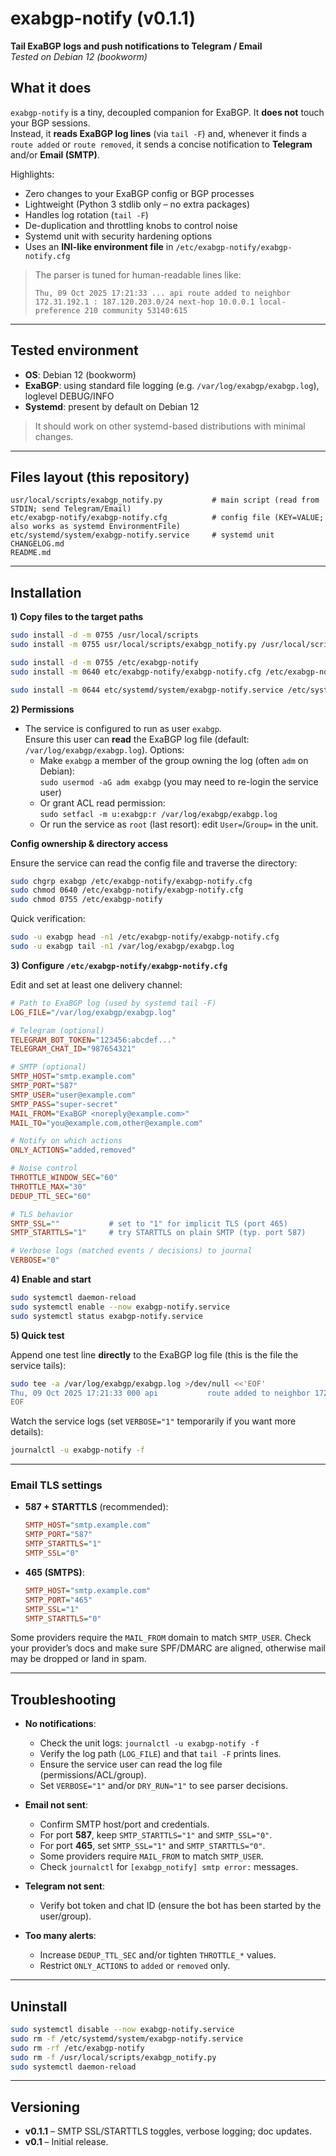 # exabgp-notify (v0.1.1)

**Tail ExaBGP logs and push notifications to Telegram / Email**  
*Tested on Debian 12 (bookworm)*

## What it does

`exabgp-notify` is a tiny, decoupled companion for ExaBGP. It **does not** touch your BGP sessions.  
Instead, it **reads ExaBGP log lines** (via `tail -F`) and, whenever it finds a
`route added` or `route removed`, it sends a concise notification to **Telegram** and/or **Email (SMTP)**.

Highlights:

- Zero changes to your ExaBGP config or BGP processes
- Lightweight (Python 3 stdlib only – no extra packages)
- Handles log rotation (`tail -F`)
- De-duplication and throttling knobs to control noise
- Systemd unit with security hardening options
- Uses an **INI-like environment file** in `/etc/exabgp-notify/exabgp-notify.cfg`

> The parser is tuned for human-readable lines like:
>
> `Thu, 09 Oct 2025 17:21:33 ... api route added to neighbor 172.31.192.1 : 187.120.203.0/24 next-hop 10.0.0.1 local-preference 210 community 53140:615`

---

## Tested environment

- **OS**: Debian 12 (bookworm)
- **ExaBGP**: using standard file logging (e.g. `/var/log/exabgp/exabgp.log`), loglevel DEBUG/INFO
- **Systemd**: present by default on Debian 12

> It should work on other systemd-based distributions with minimal changes.

---

## Files layout (this repository)

```
usr/local/scripts/exabgp_notify.py           # main script (read from STDIN; send Telegram/Email)
etc/exabgp-notify/exabgp-notify.cfg          # config file (KEY=VALUE; also works as systemd EnvironmentFile)
etc/systemd/system/exabgp-notify.service     # systemd unit
CHANGELOG.md
README.md
```

---

## Installation

**1) Copy files to the target paths**

```bash
sudo install -d -m 0755 /usr/local/scripts
sudo install -m 0755 usr/local/scripts/exabgp_notify.py /usr/local/scripts/

sudo install -d -m 0755 /etc/exabgp-notify
sudo install -m 0640 etc/exabgp-notify/exabgp-notify.cfg /etc/exabgp-notify/

sudo install -m 0644 etc/systemd/system/exabgp-notify.service /etc/systemd/system/
```

**2) Permissions**

- The service is configured to run as user `exabgp`.  
  Ensure this user can **read** the ExaBGP log file (default: `/var/log/exabgp/exabgp.log`). Options:
  - Make `exabgp` a member of the group owning the log (often `adm` on Debian):  
    `sudo usermod -aG adm exabgp` (you may need to re-login the service user)
  - Or grant ACL read permission:  
    `sudo setfacl -m u:exabgp:r /var/log/exabgp/exabgp.log`
  - Or run the service as `root` (last resort): edit `User=`/`Group=` in the unit.

**Config ownership & directory access**

Ensure the service can read the config file and traverse the directory:

```bash
sudo chgrp exabgp /etc/exabgp-notify/exabgp-notify.cfg
sudo chmod 0640 /etc/exabgp-notify/exabgp-notify.cfg
sudo chmod 0755 /etc/exabgp-notify
```

Quick verification:

```bash
sudo -u exabgp head -n1 /etc/exabgp-notify/exabgp-notify.cfg
sudo -u exabgp tail -n1 /var/log/exabgp/exabgp.log
```

**3) Configure `/etc/exabgp-notify/exabgp-notify.cfg`**

Edit and set at least one delivery channel:

```ini
# Path to ExaBGP log (used by systemd tail -F)
LOG_FILE="/var/log/exabgp/exabgp.log"

# Telegram (optional)
TELEGRAM_BOT_TOKEN="123456:abcdef..."
TELEGRAM_CHAT_ID="987654321"

# SMTP (optional)
SMTP_HOST="smtp.example.com"
SMTP_PORT="587"
SMTP_USER="user@example.com"
SMTP_PASS="super-secret"
MAIL_FROM="ExaBGP <noreply@example.com>"
MAIL_TO="you@example.com,other@example.com"

# Notify on which actions
ONLY_ACTIONS="added,removed"

# Noise control
THROTTLE_WINDOW_SEC="60"
THROTTLE_MAX="30"
DEDUP_TTL_SEC="60"

# TLS behavior
SMTP_SSL=""           # set to "1" for implicit TLS (port 465)
SMTP_STARTTLS="1"     # try STARTTLS on plain SMTP (typ. port 587)

# Verbose logs (matched events / decisions) to journal
VERBOSE="0"
```

**4) Enable and start**

```bash
sudo systemctl daemon-reload
sudo systemctl enable --now exabgp-notify.service
sudo systemctl status exabgp-notify.service
```

**5) Quick test**

Append one test line **directly** to the ExaBGP log file (this is the file the service tails):

```bash
sudo tee -a /var/log/exabgp/exabgp.log >/dev/null <<'EOF'
Thu, 09 Oct 2025 17:21:33 000 api           route added to neighbor 172.31.192.1 local-ip 172.31.192.2 local-as 53140 peer-as 53140 router-id 172.31.192.2 family-allowed in-open : 187.120.203.0/24 next-hop 10.0.0.1 local-preference 210 community 53140:615
EOF
```

Watch the service logs (set `VERBOSE="1"` temporarily if you want more details):

```bash
journalctl -u exabgp-notify -f
```

---

### Email TLS settings

- **587 + STARTTLS** (recommended):
  ```ini
  SMTP_HOST="smtp.example.com"
  SMTP_PORT="587"
  SMTP_STARTTLS="1"
  SMTP_SSL="0"
  ```

- **465 (SMTPS)**:
  ```ini
  SMTP_HOST="smtp.example.com"
  SMTP_PORT="465"
  SMTP_SSL="1"
  SMTP_STARTTLS="0"
  ```

Some providers require the `MAIL_FROM` domain to match `SMTP_USER`.
Check your provider’s docs and make sure SPF/DMARC are aligned, otherwise mail may be dropped or land in spam.

---

## Troubleshooting

- **No notifications**:
  - Check the unit logs: `journalctl -u exabgp-notify -f`
  - Verify the log path (`LOG_FILE`) and that `tail -F` prints lines.
  - Ensure the service user can read the log file (permissions/ACL/group).
  - Set `VERBOSE="1"` and/or `DRY_RUN="1"` to see parser decisions.

- **Email not sent**:
  - Confirm SMTP host/port and credentials.
  - For port **587**, keep `SMTP_STARTTLS="1"` and `SMTP_SSL="0"`.
  - For port **465**, set `SMTP_SSL="1"` and `SMTP_STARTTLS="0"`.
  - Some providers require `MAIL_FROM` to match `SMTP_USER`.
  - Check `journalctl` for `[exabgp_notify] smtp error:` messages.

- **Telegram not sent**:
  - Verify bot token and chat ID (ensure the bot has been started by the user/group).

- **Too many alerts**:
  - Increase `DEDUP_TTL_SEC` and/or tighten `THROTTLE_*` values.
  - Restrict `ONLY_ACTIONS` to `added` or `removed` only.

---

## Uninstall

```bash
sudo systemctl disable --now exabgp-notify.service
sudo rm -f /etc/systemd/system/exabgp-notify.service
sudo rm -rf /etc/exabgp-notify
sudo rm -f /usr/local/scripts/exabgp_notify.py
sudo systemctl daemon-reload
```

---

## Versioning

- **v0.1.1** – SMTP SSL/STARTTLS toggles, verbose logging; doc updates.
- **v0.1**   – Initial release.
